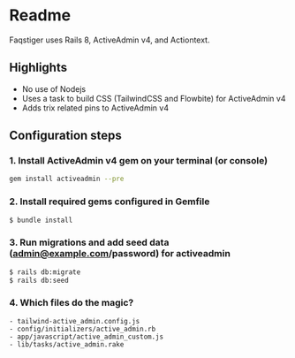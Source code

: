 # Readme

Faqstiger uses Rails 8, ActiveAdmin v4, and Actiontext.

## Highlights

- No use of Nodejs
- Uses a task to build CSS (TailwindCSS and Flowbite) for ActiveAdmin v4
- Adds trix related pins to ActiveAdmin v4

## Configuration steps

### 1. Install ActiveAdmin v4 gem on your terminal (or console)
```bash
gem install activeadmin --pre
```

### 2. Install required gems configured in Gemfile
```bash
$ bundle install
```

### 3. Run migrations and add seed data (admin@example.com/password) for activeadmin
```bash
$ rails db:migrate
$ rails db:seed
```

### 4. Which files do the magic?

```
- tailwind-active_admin.config.js
- config/initializers/active_admin.rb
- app/javascript/active_admin_custom.js
- lib/tasks/active_admin.rake
```